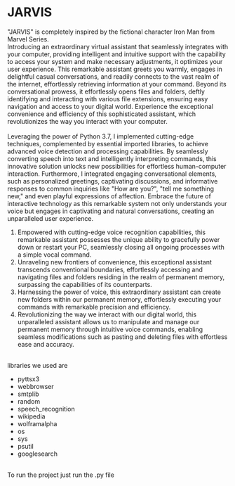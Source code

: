 # JARVIS

"JARVIS" is completely inspired by the fictional character Iron Man from Marvel Series. 
<br>
Introducing an extraordinary virtual assistant that seamlessly integrates with your computer, providing intelligent and intuitive support with the capability to access your system and make necessary adjustments, it optimizes your user experience. This remarkable assistant greets you warmly, engages in delightful casual conversations, and readily connects to the vast realm of the internet, effortlessly retrieving information at your command. Beyond its conversational prowess, it effortlessly opens files and folders, deftly identifying and interacting with various file extensions, ensuring easy navigation and access to your digital world. Experience the exceptional convenience and efficiency of this sophisticated assistant, which revolutionizes the way you interact with your computer.
<br><br>
Leveraging the power of Python 3.7, I implemented cutting-edge techniques, complemented by essential imported libraries, to achieve advanced voice detection and processing capabilities. By seamlessly converting speech into text and intelligently interpreting commands, this innovative solution unlocks new possibilities for effortless human-computer interaction. Furthermore, I integrated engaging conversational elements, such as personalized greetings, captivating discussions, and informative responses to common inquiries like "How are you?", "tell me something new," and even playful expressions of affection. Embrace the future of interactive technology as this remarkable system not only understands your voice but engages in captivating and natural conversations, creating an unparalleled user experience.
 <br>
<ol>
<li>Empowered with cutting-edge voice recognition capabilities, this remarkable assistant possesses the unique ability to gracefully power down or restart your PC, seamlessly closing all ongoing processes with a simple vocal command.</li>
<li>Unraveling new frontiers of convenience, this exceptional assistant transcends conventional boundaries, effortlessly accessing and navigating files and folders residing in the realm of permanent memory, surpassing the capabilities of its counterparts.</li>
<li>Harnessing the power of voice, this extraordinary assistant can create new folders within our permanent memory, effortlessly executing your commands with remarkable precision and efficiency.</li>
<li>Revolutionizing the way we interact with our digital world, this unparalleled assistant allows us to manipulate and manage our permanent memory through intuitive voice commands, enabling seamless modifications such as pasting and deleting files with effortless ease and accuracy.</li>
  </ol><br>
libraries we used are
<br>
<ul>
<li>pyttsx3</li>
<li>webbrowser</li>
<li>smtplib</li>
<li>random</li>
<li>speech_recognition</li>
<li>wikipedia</li>
<li>wolframalpha</li>
<li>os</li>
<li>sys</li>
<li>psutil</li>
<li>googlesearch</li>
 
  </ul>
  <br>
  To run the project just run the .py file
